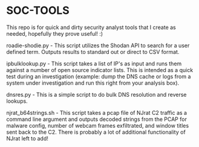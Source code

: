 SOC-TOOLS
=========

This repo is for quick and dirty security analyst tools that I create as needed, hopefully they prove useful! :)

roadie-shodie.py - This script utilizes the Shodan API to search for a user defined term. Outputs results to standard out or direct to CSV format.

ipbulklookup.py - This script takes a list of IP's as input and runs them against a number of open source indicator lists. This is intended as a quick test during an investigation (example: dump the DNS cache or logs from a system under investigation and run this right from your analysis box).

dnsres.py - This is a simple script to do bulk DNS resolution and reverse lookups.

njrat_b64strings.sh - This script takes a pcap file of NJrat C2 traffic as a command line argument and outputs decoded strings from the PCAP for malware config, number of webcam frames exfiltrated, and window titles sent  back to the C2. There is probably a lot of additional functionality of NJrat left to add!
